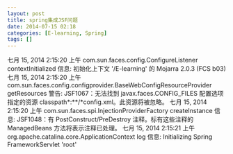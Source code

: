 ```yaml
---
layout: post
title: spring集成JSF问题
date: 2014-07-15 02:18
categories: [E-learning, Spring]
tags: []
---
```


七月 15, 2014 2:15:20 上午 com.sun.faces.config.ConfigureListener contextInitialized
信息: 初始化上下文 '/E-learning' 的 Mojarra 2.0.3 (FCS b03)
七月 15, 2014 2:15:20 上午 com.sun.faces.config.configprovider.BaseWebConfigResourceProvider getResources
警告: JSF1067：无法找到 javax.faces.CONFIG_FILES 配置选项指定的资源 classpath*:**/*config.xml。此资源将被忽略。
七月 15, 2014 2:15:20 上午 com.sun.faces.spi.InjectionProviderFactory createInstance
信息: JSF1048：有 PostConstruct/PreDestroy 注释。标有这些注释的 ManagedBeans 方法将表示注释已处理。
七月 15, 2014 2:15:21 上午 org.apache.catalina.core.ApplicationContext log
信息: Initializing Spring FrameworkServlet 'root'
